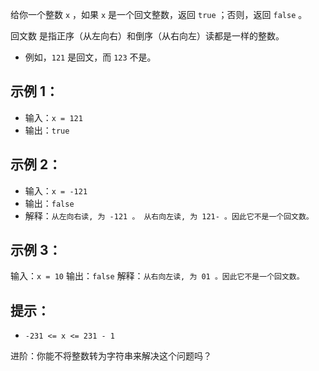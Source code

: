 
给你一个整数 `x` ，如果 `x` 是一个回文整数，返回 `true` ；否则，返回 `false` 。

回文数
是指正序（从左向右）和倒序（从右向左）读都是一样的整数。

- 例如，`121` 是回文，而 `123` 不是。


## 示例 1：

- 输入：`x = 121`
- 输出：`true`

## 示例 2：

- 输入：`x = -121`
- 输出：`false`
- 解释：`从左向右读, 为 -121 。 从右向左读, 为 121- 。因此它不是一个回文数。`

## 示例 3：

输入：`x = 10`
输出：`false`
解释：`从右向左读, 为 01 。因此它不是一个回文数。`


## 提示：

- `-231 <= x <= 231 - 1`


进阶：你能不将整数转为字符串来解决这个问题吗？
